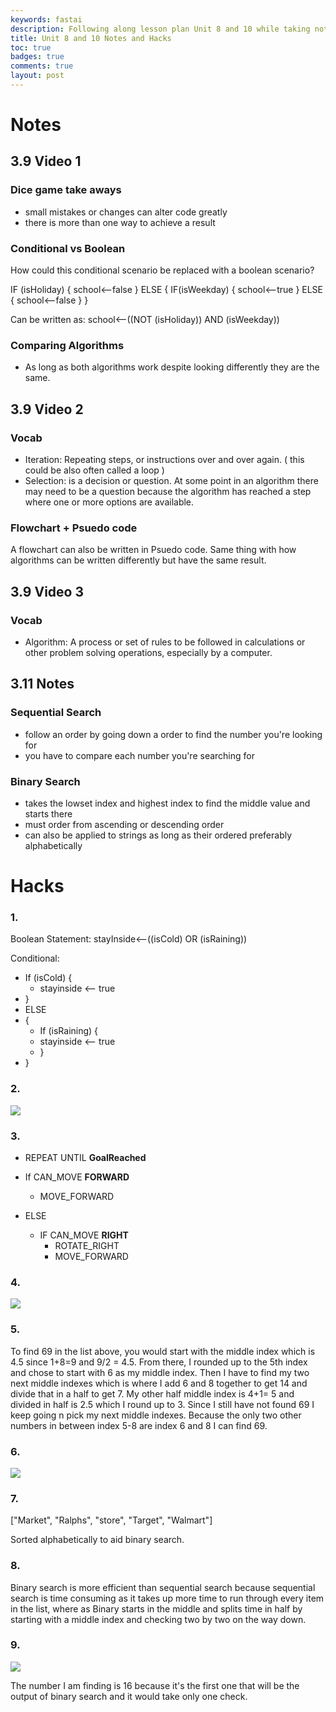 ```yaml
---
keywords: fastai
description: Following along lesson plan Unit 8 and 10 while taking notes and doing the Hacks.
title: Unit 8 and 10 Notes and Hacks
toc: true 
badges: true
comments: true
layout: post
---
```


# Notes

## 3.9 Video 1

### Dice game take aways

- small mistakes or changes can alter code greatly
- there is more than one way to achieve a result

### Conditional vs Boolean

How could this conditional scenario be replaced with a boolean scenario?

IF (isHoliday)
{
school⟵false
}
ELSE
{
IF(isWeekday)
{
school⟵true
}
ELSE
{
school⟵false
}
}

Can be written as: school⟵((NOT (isHoliday)) AND (isWeekday))

### Comparing Algorithms

- As long as both algorithms work despite looking differently they are the same.


## 3.9 Video 2

### Vocab

- Iteration: Repeating steps, or instructions over and over again. ( this could be also often called a loop )
- Selection: is a decision or question. At some point in an algorithm there may need to be a question because the algorithm has reached a step where one or more options are available.

### Flowchart + Psuedo code

A flowchart can also be written in Psuedo code. Same thing with how algorithms can be written differently but have the same result.

## 3.9 Video 3

### Vocab

- Algorithm: A process or set of rules to be followed in calculations or other problem solving operations, especially by a computer.

## 3.11 Notes

### Sequential Search

- follow an order by going down a order to find the number you're looking for 
- you have to compare each number you're searching for

### Binary Search

- takes the lowset index and highest index to find the middle value and starts there
- must order from ascending or descending order 
- can also be applied to strings as long as their ordered preferably alphabetically

# Hacks

### 1.

Boolean Statement: stayInside⟵((isCold) OR (isRaining))

Conditional:

- If (isCold) {
    - stayinside ⟵ true
- }
- ELSE
- {
    - If (isRaining) {
    - stayinside ⟵ true
    - }
- }

### 2. 

![]({{site.baseurl}}/images/3-9to3-11code.jpg)

### 3.

- REPEAT UNTIL **GoalReached**

- If CAN_MOVE **FORWARD**
    - MOVE_FORWARD
- ELSE
    - IF CAN_MOVE **RIGHT**
        - ROTATE_RIGHT
        - MOVE_FORWARD

### 4. 

![]({{site.baseurl}}/images/list.jpg)

### 5. 

To find 69 in the list above, you would start with the middle index which is 4.5 since 1+8=9 and 9/2 = 4.5. From there, I rounded up to the 5th index and chose to start with 6 as my middle index. Then I have to find my two next middle indexes which is where I add 6 and 8 together to get 14 and divide that in a half to get 7. My other half middle index is 4+1= 5 and divided in half is 2.5 which I round up to 3. Since I still have not found 69 I keep going n pick my next middle indexes. Because the only two other numbers in between index 5-8 are index 6 and 8 I can find 69. 

### 6. 

![]({{site.baseurl}}/images/list3.jpeg)

### 7. 

["Market", "Ralphs", "store", "Target", "Walmart"]

Sorted alphabetically to aid binary search.

### 8.

Binary search is more efficient than sequential search because sequential search is time consuming as it takes up more time to run through every item in the list, where as Binary starts in the middle and splits time in half by starting with a middle index and checking two by two on the way down.

### 9. 

![]({{site.baseurl}}/images/list2.jpg)

The number I am finding is 16 because it's the first one that will be the output of binary search and it would take only one check. 


